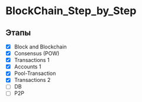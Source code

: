 # BlockChain_Step_by_Step

## Этапы

- [x] Block and Blockchain
- [x] Consensus (POW)
- [x] Transactions 1
- [x] Accounts 1
- [x] Pool-Transaction
- [x] Transactions 2
- [ ] DB
- [ ] P2P
